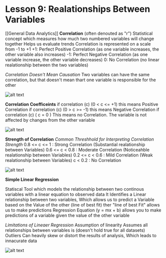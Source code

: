 # Lesson 9: Realationships Between Variables
[[General Data Analytics]]
**Correlation** (often denouted as "r")
Statistical concept which measures how much two numbered variables will change together
Helps us evaluate trends
Correlation is represented on a scale from -1 to +1
+1: Perfect Positive Correlation (as one variable increases, the other variable also increases) 
-1: Perfect Negative Correlation (as one variable increase, the other variable decreases)
0: No Correlation (no linear realationship between the two variables)

*Correlation Doesn't Mean Causation*
Two variables can have the same correlation, but that doesn't mean thart one variable is responsible for the other

![alt text](https://codingtemple.notion.site/image/https%3A%2F%2Fprod-files-secure.s3.us-west-2.amazonaws.com%2F833abfe9-9ed0-4d7c-9473-f1ece2104e38%2Fd99af45e-b7ed-4fbc-af4e-d174292bfc9d%2Fexample.svg?table=block&id=adf23fb6-9f4e-4591-baaa-19c5b25d32ad&spaceId=833abfe9-9ed0-4d7c-9473-f1ece2104e38&userId=&cache=v2)

**Correlation Coefficeints**
if correlation (c) (0 < c <= +1) this means Positive Correlation
if correlation (c) (0 > c >= -1) this means Negative Correlation
if correlation (c) ( c = 0 ) This means no Correlation. The variable is not affected by changes from the other variable

![alt text](https://codingtemple.notion.site/image/https%3A%2F%2Fwww.simplypsychology.org%2Fwp-content%2Fuploads%2Fcorrelation.jpg?table=block&id=bb7f2dcc-fc60-49fa-942f-ea964c79ffa9&spaceId=833abfe9-9ed0-4d7c-9473-f1ece2104e38&width=2000&userId=&cache=v2)

**Strength of Correlation**
*Common Threshhold for Interpreting Correlation Strength*
0.8 <= c <= 1 : Strong Correlation (Substantial realationship between Variables)
0.6 <= c < 0.8 : Moderate Correlation (Noticeahble realationship between Variables)
0.2 <= c < 0.6 : Mild Correlation (Weak realationship between Variables)
c < 0.2 : No Correlation 

![alt text](https://booksite.elsevier.com/9780128017128/content/Student_Resources_Figures/Figure%201.5.1.jpg)

**Simple Linear Regression**

Statiscal Tool which models the relationship between two continous variables with a linear equation to observed data
It Identifies a Linear relationship between two variables, Which allows us to predict a Variable based on the Value of the other (line of best fit)
ther "line of best Fit" allows us to make predictions
Regression Equation (y = mx + b)
allows you to make predictions of a variable given the value of the other variable

*Limitations of Lineaer Regression*
Assumption of linearity
Assumes all relationships between variables is (doesn't hold true for all datasets)
Outliers
Can heavily skew or distort the results of analysis, Which leads to innacurate data 

![alt text](https://justinsighting.com/wp-content/uploads/2016/05/housing-price-and-square-feet-predicted-768x549.jpg)